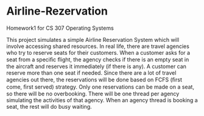 # Airline-Rezervation

Homework1 for CS 307 Operating Systems

This project simulates a simple Airline Reservation System which will involve accessing shared resources. In real life, there are travel agencies who try to reserve seats for their customers. When a customer asks for a seat from a speciﬁc ﬂight, the agency checks if there is an empty seat in the aircraft and reserves it immediately (if there is any). A customer can reserve more than one seat if needed. Since there are a lot of travel agencies out there, the reservations will be done based on FCFS (ﬁrst come, ﬁrst served) strategy. Only one reservations can be made on a seat, so there will be no overbooking. There will be one thread per agency simulating the activities of that agency. When an agency thread is booking a seat, the rest will do busy waiting.
